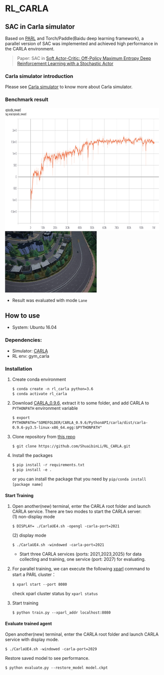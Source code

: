 # RL_CARLA
## SAC in Carla simulator
Based on [PARL](https://github.com/PaddlePaddle/PARL) and Torch/Paddle(Baidu deep learning framework), 
a parallel version of SAC was implemented and achieved high performance in the CARLA environment.
> Paper: SAC in [Soft Actor-Critic: Off-Policy Maximum Entropy Deep Reinforcement Learning with a Stochastic Actor](https://arxiv.org/abs/1801.01290)

### Carla simulator introduction
Please see [Carla simulator](https://github.com/carla-simulator/carla/releases/tag/0.9.6) to know more about Carla simulator.

### Benchmark result
<img src=".benchmark/carla_sac.png" width = "1100" height ="400" alt="carla_sac"/>
<img src=".benchmark/Lane_bend.gif" width = "300" height ="200" alt="result"/>

+ Result was evaluated with mode `Lane`

## How to use
+ System: Ubuntu 16.04
### Dependencies:
+ Simulator: [CARLA](https://github.com/carla-simulator/carla/releases/tag/0.9.6)
+ RL env: gym_carla
### Installation 
1. Create conda environment
    ```env
    $ conda create -n rl_carla python=3.6
    $ conda activate rl_carla
    ```
2. Download [CARLA_0.9.6](https://github.com/carla-simulator/carla/releases/tag/0.9.6), 
   extract it to some folder, and add CARLA to `PYTHONPATH` environment variable
   ```
   $ export PYTHONPATH="SOMEFOLDER/CARLA_0.9.6/PythonAPI/carla/dist/carla-0.9.6-py3.5-linux-x86_64.egg:$PYTHONPATH"
   ```
3. Clone repository from [this repo](https://github.com/ShuaibinLi/RL_CARLA.git)
    ```clone
    $ git clone https://github.com/ShuaibinLi/RL_CARLA.git
    ```
4. Install the packages
    ```
    $ pip install -r requirements.txt
    $ pip install -e .
    ```
   or you can install the package that you need by `pip/conda install [package name]`

#### Start Training
1. Open another(new) terminal, enter the CARLA root folder and launch CARLA service. 
   There are two modes to start the CARLA server: <br>
   (1) non-display mode
    ```start env
    $ DISPLAY= ./CarlaUE4.sh -opengl -carla-port=2021
    ```
   (2) display mode
   ```start_env
   $ ./CarlaUE4.sh -windowed -carla-port=2021
   ```
   + Start three CARLA services (ports: 2021,2023,2025) for data collecting and training, 
     one service (port: 2027) for evaluating.
     
2. For parallel training, we can execute the following [xparl](https://parl.readthedocs.io/en/stable/parallel_training/setup.html) command to start a PARL cluster：
   ```Parallelization
   $ xparl start --port 8080
   ```
   check xparl cluster status by `xparl status`

3. Start training
   ```train
   $ python train.py --xparl_addr localhost:8080
   ```
#### Evaluate trained agent
 Open another(new) terminal, enter the CARLA root folder and launch CARLA service with display mode. 
 ```start_test
 $ ./CarlaUE4.sh -windowed -carla-port=2029
 ```
 Restore saved model to see performance.
 ```
 $ python evaluate.py --restore_model model.ckpt
